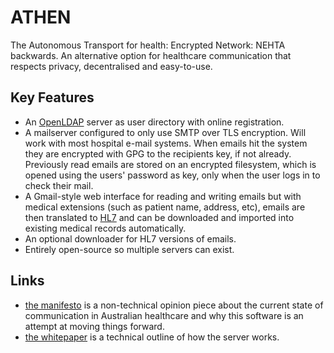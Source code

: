 ATHEN
=====

The Autonomous Transport for health: Encrypted Network: NEHTA backwards. An alternative option for healthcare communication that respects privacy, decentralised and easy-to-use.

Key Features
--------------

* An [OpenLDAP](http://www.openldap.org/) server as user directory with online registration.
* A mailserver configured to only use SMTP over TLS encryption. Will work with most hospital e-mail systems. When emails hit the system they are encrypted with GPG to the 
recipients key, if not already. Previously read emails are stored on an encrypted filesystem, which is opened using the users' password as key, only when the user logs in to check their mail.
* A Gmail-style web interface for reading and writing emails but with medical extensions (such as patient name, address, etc), emails are then translated to [HL7](http://www.hl7.org/) and can be downloaded and imported into existing medical records automatically.
* An optional downloader for HL7 versions of emails.
* Entirely open-source so multiple servers can exist.

Links
-----

* [the manifesto](manifesto.md) is a non-technical opinion piece about the current state
of communication in Australian healthcare and why this software is an attempt at moving things forward.
* [the whitepaper](whitepaper.md) is a technical outline of how the server works.


